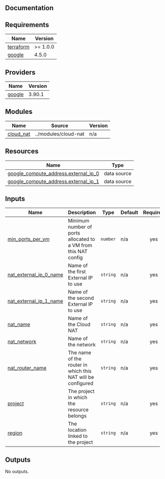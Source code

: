 ## Documentation

<!-- BEGINNING OF PRE-COMMIT-TERRAFORM DOCS HOOK -->
## Requirements

| Name | Version |
|------|---------|
| <a name="requirement_terraform"></a> [terraform](#requirement\_terraform) | >= 1.0.0 |
| <a name="requirement_google"></a> [google](#requirement\_google) | 4.5.0 |

## Providers

| Name | Version |
|------|---------|
| <a name="provider_google"></a> [google](#provider\_google) | 3.90.1 |

## Modules

| Name | Source | Version |
|------|--------|---------|
| <a name="module_cloud_nat"></a> [cloud\_nat](#module\_cloud\_nat) | ../modules/cloud-nat | n/a |

## Resources

| Name | Type |
|------|------|
| [google_compute_address.external_ip_0](https://registry.terraform.io/providers/hashicorp/google/4.5.0/docs/data-sources/compute_address) | data source |
| [google_compute_address.external_ip_1](https://registry.terraform.io/providers/hashicorp/google/4.5.0/docs/data-sources/compute_address) | data source |

## Inputs

| Name | Description | Type | Default | Required |
|------|-------------|------|---------|:--------:|
| <a name="input_min_ports_per_vm"></a> [min\_ports\_per\_vm](#input\_min\_ports\_per\_vm) | Minimum number of ports allocated to a VM from this NAT config | `number` | n/a | yes |
| <a name="input_nat_external_ip_0_name"></a> [nat\_external\_ip\_0\_name](#input\_nat\_external\_ip\_0\_name) | Name of the first External IP to use | `string` | n/a | yes |
| <a name="input_nat_external_ip_1_name"></a> [nat\_external\_ip\_1\_name](#input\_nat\_external\_ip\_1\_name) | Name of the second External IP to use | `string` | n/a | yes |
| <a name="input_nat_name"></a> [nat\_name](#input\_nat\_name) | Name of the Cloud NAT | `string` | n/a | yes |
| <a name="input_nat_network"></a> [nat\_network](#input\_nat\_network) | Name of the network | `string` | n/a | yes |
| <a name="input_nat_router_name"></a> [nat\_router\_name](#input\_nat\_router\_name) | The name of the router in which this NAT will be configured | `string` | n/a | yes |
| <a name="input_project"></a> [project](#input\_project) | The project in which the resource belongs | `string` | n/a | yes |
| <a name="input_region"></a> [region](#input\_region) | The location linked to the project | `string` | n/a | yes |

## Outputs

No outputs.
<!-- END OF PRE-COMMIT-TERRAFORM DOCS HOOK -->
